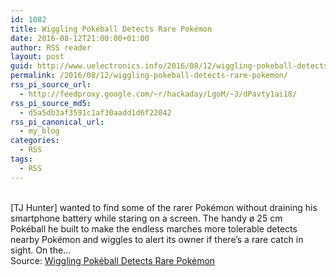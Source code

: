 ```yaml
---
id: 1082
title: Wiggling Pokéball Detects Rare Pokémon
date: 2016-08-12T21:00:00+01:00
author: RSS reader
layout: post
guid: http://www.uelectronics.info/2016/08/12/wiggling-pokeball-detects-rare-pokemon/
permalink: /2016/08/12/wiggling-pokeball-detects-rare-pokemon/
rss_pi_source_url:
  - http://feedproxy.google.com/~r/hackaday/LgoM/~3/dPavty1ai18/
rss_pi_source_md5:
  - d5a5db3af3591c1af30aadd1d6f22042
rss_pi_canonical_url:
  - my_blog
categories:
  - RSS
tags:
  - RSS
---
```

&#013;  
[TJ Hunter] wanted to find some of the rarer Pokémon without draining his smartphone battery while staring on a screen. The handy ø 25 cm Pokéball he built to make the endless marches more tolerable detects nearby Pokémon and wiggles to alert its owner if there’s a rare catch in sight. On the…&#013;  
Source: <a href="http://feedproxy.google.com/~r/hackaday/LgoM/~3/dPavty1ai18/" target="_blank">Wiggling Pokéball Detects Rare Pokémon</a>